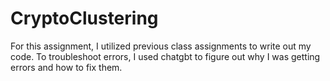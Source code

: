 # CryptoClustering
For this assignment, I utilized previous class assignments to write out my code. To troubleshoot errors, I used chatgbt to figure out why I was getting errors and how to fix them. 
